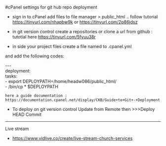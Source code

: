 
#cPanel settings for git hub repo deployment
- sign in to cPanel add files to file manager > public_html .. 
     follow tutorial https://tinyurl.com/nhapbw9k or https://tinyurl.com/2p86jdsz
     
- in git version control create a repositories or clone a url from github : tutotial here https://tinyurl.com/5fyuu38r

- in side your project files create a file named to .cpanel.yml 

and add the following codes:

---<br>
deployment:<br>
  tasks:<br>
    - export DEPLOYPATH=/home/headw086/public_html/<br>
    - /bin/cp * $DEPLOYPATH<br>
    
    here a guide documentation : https://documentation.cpanel.net/display/CKB/Guide+to+Git+-+Deployment
    
 - To deploy on git version control Update from Remote then >>>Deploy HEAD Commit
------------------------------------------------------------------------------------
Live stream<br>
- https://www.vidlive.co/create/live-stream-church-services
